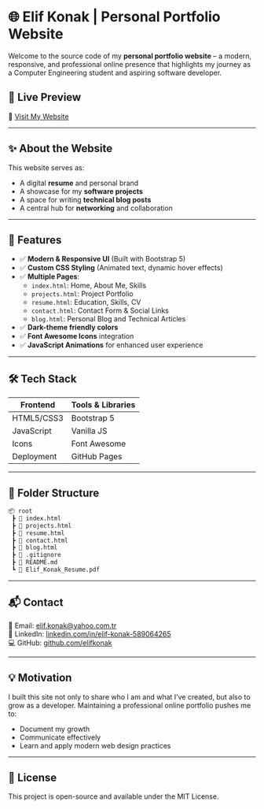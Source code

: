 # 🌐 Elif Konak | Personal Portfolio Website

Welcome to the source code of my **personal portfolio website** – a modern, responsive, and professional online presence that highlights my journey as a Computer Engineering student and aspiring software developer.

## 📌 Live Preview

🔗 [Visit My Website](https://elifkk14.github.io/elifkonak.github.io/)

---

## ✨ About the Website

This website serves as:
- A digital **resume** and personal brand
- A showcase for my **software projects**
- A space for writing **technical blog posts**
- A central hub for **networking** and collaboration

---

## 🎨 Features

- ✅ **Modern & Responsive UI** (Built with Bootstrap 5)
- ✅ **Custom CSS Styling** (Animated text, dynamic hover effects)
- ✅ **Multiple Pages**:  
  - `index.html`: Home, About Me, Skills  
  - `projects.html`: Project Portfolio  
  - `resume.html`: Education, Skills, CV  
  - `contact.html`: Contact Form & Social Links  
  - `blog.html`: Personal Blog and Technical Articles
- ✅ **Dark-theme friendly colors**
- ✅ **Font Awesome Icons** integration
- ✅ **JavaScript Animations** for enhanced user experience

---

## 🛠️ Tech Stack

| Frontend       | Tools & Libraries       |
|----------------|--------------------------|
| HTML5/CSS3     | Bootstrap 5              |
| JavaScript     | Vanilla JS               |
| Icons          | Font Awesome             |
| Deployment     | GitHub Pages             |

---

## 📁 Folder Structure

```bash
📦 root
 ┣ 📄 index.html
 ┣ 📄 projects.html
 ┣ 📄 resume.html
 ┣ 📄 contact.html
 ┣ 📄 blog.html
 ┣ 📄 .gitignore
 ┣ 📄 README.md
 ┗ 📄 Elif_Konak_Resume.pdf
```

---

## 📬 Contact

📧 Email: elif.konak@yahoo.com.tr  
💼 LinkedIn: [linkedin.com/in/elif-konak-589064265](https://linkedin.com/in/elif-konakk)  
💻 GitHub: [github.com/elifkonak](https://github.com/elifkonak)

---

## 💡 Motivation

I built this site not only to share who I am and what I’ve created, but also to grow as a developer. Maintaining a professional online portfolio pushes me to:

- Document my growth  
- Communicate effectively  
- Learn and apply modern web design practices  

---

## 📄 License

This project is open-source and available under the MIT License.




